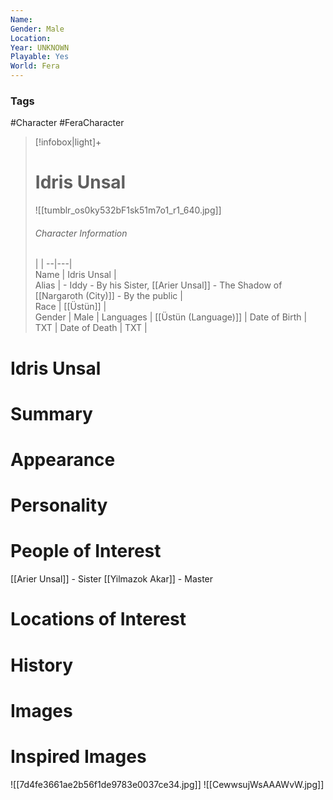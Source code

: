 ```yaml
---
Name: 
Gender: Male
Location: 
Year: UNKNOWN
Playable: Yes
World: Fera
---
```


### Tags
#Character #FeraCharacter 

> [!infobox|light]+  
> # Idris Unsal  
> ![[tumblr_os0ky532bF1sk51m7o1_r1_640.jpg]]
> ###### Character Information
>  |   |
> --|---|  
> Name | Idris Unsal |  
> Alias | - Iddy - By his Sister, [[Arier Unsal]] - The Shadow of [[Nargaroth (City)]] - By the public  |  
> Race | [[Üstün]] |  
> Gender | Male |
> Languages | [[Üstün (Language)]] |
> Date of Birth | TXT |
> Date of Death | TXT |

# Idris Unsal

# Summary

# Appearance

# Personality

# People of Interest
[[Arier Unsal]] - Sister
[[Yilmazok Akar]] - Master
# Locations of Interest

# History

# Images

# Inspired Images
![[7d4fe3661ae2b56f1de9783e0037ce34.jpg]]
![[CewwsujWsAAAWvW.jpg]]